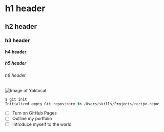 # h1 header
## h2 header
### h3 header
#### h4 header
##### h5 header
###### h6 header

![Image of Yaktocat](https://octodex.github.com/images/yaktocat.png)

```powershell
$ git init
Initialized empty Git repository in /Users/skills/Projects/recipe-repository/.git/
```
- [ ] Turn on GitHub Pages
- [ ] Outline my portfolio
- [ ] Introduce myself to the world

